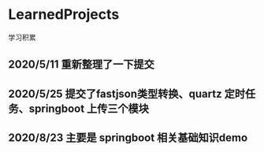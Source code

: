# LearnedProjects
学习积累

## 2020/5/11 重新整理了一下提交
## 2020/5/25 提交了fastjson类型转换、quartz 定时任务、springboot 上传三个模块
## 2020/8/23 主要是 springboot 相关基础知识demo
